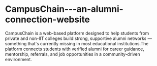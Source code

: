 # CampusChain---an-alumni-connection-website
CampusChain is a web-based platform designed to help students from private and non-IIT colleges build strong, supportive alumni networks — something that's currently missing in most educational institutions.The platform connects students with verified alumni for career guidance, mentorship, referrals, and job opportunities in a community-driven environment.
